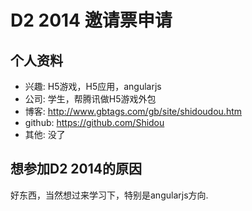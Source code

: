# D2 2014 邀请票申请

## 个人资料

- 兴趣: H5游戏，H5应用，angularjs
- 公司: 学生，帮腾讯做H5游戏外包
- 博客: http://www.gbtags.com/gb/site/shidoudou.htm
- github: https://github.com/Shidou
- 其他: 没了

## 想参加D2 2014的原因

好东西，当然想过来学习下，特别是angularjs方向.

